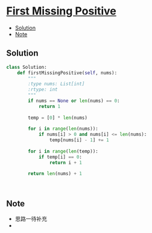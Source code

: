 # [First Missing Positive](https://leetcode.com/problems/first-missing-positive/)

<!-- GFM-TOC -->
* <a href="#Solution">Solution</a>
* <a href="#Note">Note</a>
<!-- GFM-TOC -->



## <a name="Solution">Solution</a>
```python
class Solution:
    def firstMissingPositive(self, nums):
        """
        :type nums: List[int]
        :rtype: int
        """
        if nums == None or len(nums) == 0:
            return 1
        
        temp = [0] * len(nums)
        
        for i in range(len(nums)):
            if nums[i] > 0 and nums[i] <= len(nums):
                temp[nums[i] - 1] += 1
        
        for i in range(len(temp)):
            if temp[i] == 0:
                return i + 1
        
        return len(nums) + 1
 
 ```
 ```python

 ```
## <a name="Note">Note</a>
* 思路一待补充
* 



